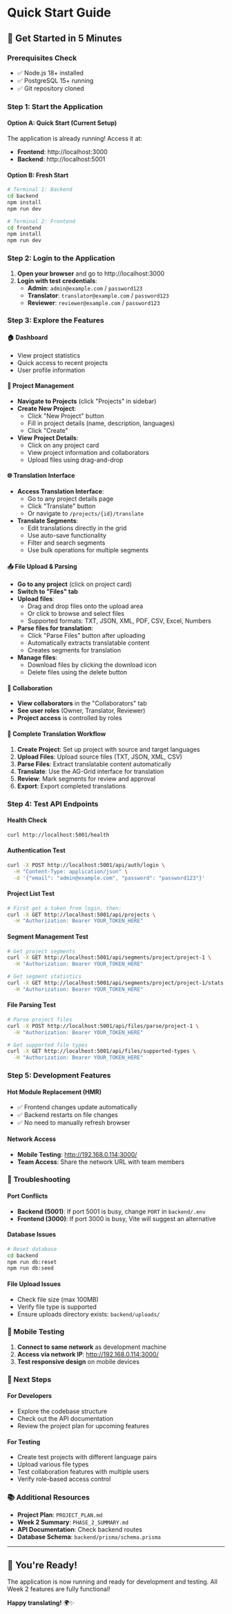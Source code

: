 # Quick Start Guide

## 🚀 **Get Started in 5 Minutes**

### **Prerequisites Check**
- ✅ Node.js 18+ installed
- ✅ PostgreSQL 15+ running
- ✅ Git repository cloned

### **Step 1: Start the Application**

#### **Option A: Quick Start (Current Setup)**
The application is already running! Access it at:
- **Frontend**: http://localhost:3000
- **Backend**: http://localhost:5001

#### **Option B: Fresh Start**
```bash
# Terminal 1: Backend
cd backend
npm install
npm run dev

# Terminal 2: Frontend
cd frontend  
npm install
npm run dev
```

### **Step 2: Login to the Application**

1. **Open your browser** and go to http://localhost:3000
2. **Login with test credentials**:
   - **Admin**: `admin@example.com` / `password123`
   - **Translator**: `translator@example.com` / `password123`
   - **Reviewer**: `reviewer@example.com` / `password123`

### **Step 3: Explore the Features**

#### **🏠 Dashboard**
- View project statistics
- Quick access to recent projects
- User profile information

#### **📁 Project Management**
- **Navigate to Projects** (click "Projects" in sidebar)
- **Create New Project**:
  - Click "New Project" button
  - Fill in project details (name, description, languages)
  - Click "Create"
- **View Project Details**:
  - Click on any project card
  - View project information and collaborators
  - Upload files using drag-and-drop

#### **🌐 Translation Interface**
- **Access Translation Interface**:
  - Go to any project details page
  - Click "Translate" button
  - Or navigate to `/projects/{id}/translate`
- **Translate Segments**:
  - Edit translations directly in the grid
  - Use auto-save functionality
  - Filter and search segments
  - Use bulk operations for multiple segments

#### **📤 File Upload & Parsing**
- **Go to any project** (click on project card)
- **Switch to "Files" tab**
- **Upload files**:
  - Drag and drop files onto the upload area
  - Or click to browse and select files
  - Supported formats: TXT, JSON, XML, PDF, CSV, Excel, Numbers
- **Parse files for translation**:
  - Click "Parse Files" button after uploading
  - Automatically extracts translatable content
  - Creates segments for translation
- **Manage files**:
  - Download files by clicking the download icon
  - Delete files using the delete button

#### **👥 Collaboration**
- **View collaborators** in the "Collaborators" tab
- **See user roles** (Owner, Translator, Reviewer)
- **Project access** is controlled by roles

#### **🔄 Complete Translation Workflow**
1. **Create Project**: Set up project with source and target languages
2. **Upload Files**: Upload source files (TXT, JSON, XML, CSV)
3. **Parse Files**: Extract translatable content automatically
4. **Translate**: Use the AG-Grid interface for translation
5. **Review**: Mark segments for review and approval
6. **Export**: Export completed translations

### **Step 4: Test API Endpoints**

#### **Health Check**
```bash
curl http://localhost:5001/health
```

#### **Authentication Test**
```bash
curl -X POST http://localhost:5001/api/auth/login \
  -H "Content-Type: application/json" \
  -d '{"email": "admin@example.com", "password": "password123"}'
```

#### **Project List Test**
```bash
# First get a token from login, then:
curl -X GET http://localhost:5001/api/projects \
  -H "Authorization: Bearer YOUR_TOKEN_HERE"
```

#### **Segment Management Test**
```bash
# Get project segments
curl -X GET http://localhost:5001/api/segments/project/project-1 \
  -H "Authorization: Bearer YOUR_TOKEN_HERE"

# Get segment statistics
curl -X GET http://localhost:5001/api/segments/project/project-1/stats \
  -H "Authorization: Bearer YOUR_TOKEN_HERE"
```

#### **File Parsing Test**
```bash
# Parse project files
curl -X POST http://localhost:5001/api/files/parse/project-1 \
  -H "Authorization: Bearer YOUR_TOKEN_HERE"

# Get supported file types
curl -X GET http://localhost:5001/api/files/supported-types \
  -H "Authorization: Bearer YOUR_TOKEN_HERE"
```

### **Step 5: Development Features**

#### **Hot Module Replacement (HMR)**
- ✅ Frontend changes update automatically
- ✅ Backend restarts on file changes
- ✅ No need to manually refresh browser

#### **Network Access**
- **Mobile Testing**: http://192.168.0.114:3000/
- **Team Access**: Share the network URL with team members

### **🔧 Troubleshooting**

#### **Port Conflicts**
- **Backend (5001)**: If port 5001 is busy, change `PORT` in `backend/.env`
- **Frontend (3000)**: If port 3000 is busy, Vite will suggest an alternative

#### **Database Issues**
```bash
# Reset database
cd backend
npm run db:reset
npm run db:seed
```

#### **File Upload Issues**
- Check file size (max 100MB)
- Verify file type is supported
- Ensure uploads directory exists: `backend/uploads/`

### **📱 Mobile Testing**

1. **Connect to same network** as development machine
2. **Access via network IP**: http://192.168.0.114:3000/
3. **Test responsive design** on mobile devices

### **🎯 Next Steps**

#### **For Developers**
- Explore the codebase structure
- Check out the API documentation
- Review the project plan for upcoming features

#### **For Testing**
- Create test projects with different language pairs
- Upload various file types
- Test collaboration features with multiple users
- Verify role-based access control

### **📚 Additional Resources**

- **Project Plan**: `PROJECT_PLAN.md`
- **Week 2 Summary**: `PHASE_2_SUMMARY.md`
- **API Documentation**: Check backend routes
- **Database Schema**: `backend/prisma/schema.prisma`

---

## 🎉 **You're Ready!**

The application is now running and ready for development and testing. All Week 2 features are fully functional!

**Happy translating!** 🌍✨
